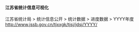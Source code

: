 #### 江苏省统计信息可视化

江苏省统计局 > 统计信息公开 > 统计数据 > 进度数据 > YYYY年度    
http://www.jssb.gov.cn/tjxxgk/tjsj/jdsj/YYYY/    

